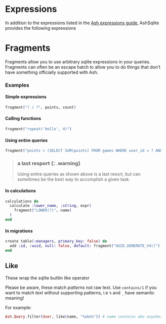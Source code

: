 <!--
SPDX-FileCopyrightText: 2020 Zach Daniel

SPDX-License-Identifier: MIT
-->

# Expressions

In addition to the expressions listed in the [Ash expressions guide](https://hexdocs.pm/ash/expressions.html), AshSqlite provides the following expressions

# Fragments

Fragments allow you to use arbitrary sqlite expressions in your queries. Fragments can often be an escape hatch to allow you to do things that don't have something officially supported with Ash.

### Examples

#### Simple expressions

```elixir
fragment("? / ?", points, count)
```

#### Calling functions

```elixir
fragment("repeat('hello', 4)")
```

#### Using entire queries

```elixir
fragment("points > (SELECT SUM(points) FROM games WHERE user_id = ? AND id != ?)", user_id, id)
```

> ### a last resport {: .warning}
>
> Using entire queries as shown above is a last resort, but can sometimes be the best way to accomplish a given task.

#### In calculations

```elixir
calculations do
  calculate :lower_name, :string, expr(
    fragment("LOWER(?)", name)
  )
end
```

#### In migrations

```elixir
create table(:managers, primary_key: false) do
  add :id, :uuid, null: false, default: fragment("UUID_GENERATE_V4()"), primary_key: true
end
```

## Like

These wrap the sqlite builtin like operator

Please be aware, these match _patterns_ not raw text. Use `contains/1` if you want to match text without supporting patterns, i.e `%` and `_` have semantic meaning!

For example:

```elixir
Ash.Query.filter(User, like(name, "%obo%")) # name contains obo anywhere in the string, case sensitively
```
